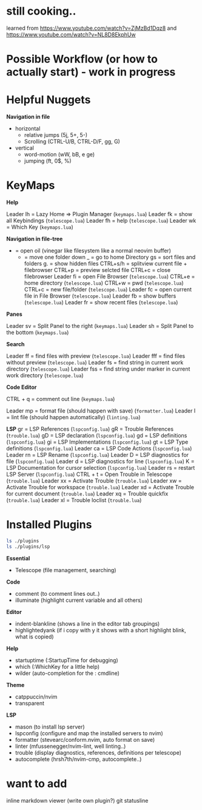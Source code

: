 # still cooking..

learned from https://www.youtube.com/watch?v=ZjMzBd1Dqz8 and https://www.youtube.com/watch?v=NL8D8EkphUw

# Possible Workflow (or how to actually start) - work in progress


# Helpful Nuggets

**Navigation in file**

- horizontal
    - relative jumps (5j, 5+, 5-)
    - Scrolling (CTRL-U/B, CTRL-D/F, gg, G)
- vertical
    - word-motion (wW, bB, e ge)
    - jumping (ft, 0$, %)

# KeyMaps

**Help**

Leader lh = Lazy Home => Plugin Manager (`keymaps.lua`)
Leader fk = show all Keybindings (`telescope.lua`)
Leader fh = help (`telescope.lua`)
Leader wk = Which Key (`keymaps.lua`)

**Navigation in file-tree**

- = open oil (vinegar like filesystem like a normal neovim buffer)
    - = move one folder down
    _ = go to home Directory
    gs = sort files and folders
    g. = show hidden files
    CTRL+s/h = splitview current file + filebrowser
    CTRL+p = preview selcted file
    CTRL+c = close filebrowser
Leader fi = open File Browser (`telescope.lua`)
    CTRL+e = home directory (`telescope.lua`)
    CTRL+w = pwd (`telescope.lua`)
    CTRL+c = new file/folder (`telescope.lua`)
Leader fc = open current file in File Browser (`telescope.lua`)
Leader fb = show buffers (`telescope.lua`)
Leader fr = show recent files (`telescope.lua`)

**Panes**

Leader sv = Split Panel to the right (`keymaps.lua`)
Leader sh = Split Panel to the bottom (`keymaps.lua`)


**Search**

Leader ff = find files with preview (`telescope.lua`)
Leader fff = find files without preview (`telescope.lua`)
Leader fs = find string in current work directory (`telescope.lua`)
Leader fss = find string under marker in current work directory (`telescope.lua`)

**Code Editor**

CTRL + q = comment out line (`keymaps.lua`)

Leader mp = format file (should happen with save) (`formatter.lua`)
Leader l = lint file (should happen automatically) (`linting.lua`)


**LSP**
gr = LSP References (`lspconfig.lua`)
gR = Trouble References (`trouble.lua`)
gD = LSP declaration (`lspconfig.lua`)
gd = LSP definitions (`lspconfig.lua`)
gi = LSP Implementations (`lspconfig.lua`)
gt = LSP Type definitions (`lspconfig.lua`)
Leader ca = LSP Code Actions (`lspconfig.lua`)
Leader rn = LSP Rename (`lspconfig.lua`)
Leader D = LSP diagnostics for file (`lspconfig.lua`)
Leader d = LSP diagnostics for line (`lspconfig.lua`)
K = LSP Documentation for cursor selection (`lspconfig.lua`)
Leader rs = restart LSP Server (`lspconfig.lua`)
CTRL + t = Open Trouble in Telescope (`trouble.lua`)
Leader xx = Activate Trouble (`trouble.lua`)
Leader xw = Activate Trouble for workspace (`trouble.lua`)
Leader xd = Activate Trouble for current document (`trouble.lua`)
Leader xq = Trouble quickfix (`trouble.lua`)
Leader xl = Trouble loclist (`trouble.lua`)




# Installed Plugins

```bash
ls ./plugins
ls ./plugins/lsp
```

**Essential**
- Telescope (file management, searching)

**Code**
- comment (to comment lines out..)
- illuminate (highlight current variable and all others)

**Editor**
- indent-blankline (shows a line in the editor tab groupings)
- highlightedyank (if i copy with y it shows with a short highlight blink, what is copied)

**Help**
- startuptime (:StartupTime for debugging)
- which (:WhichKey for a little help)
- wilder (auto-completion for the : cmdline)

**Theme**
- catppuccin/nvim
- transparent

**LSP**
- mason (to install lsp server)
- lspconfig (configure and map the installed servers to nvim)
- formatter (stevearc/conform.nvim, auto format on save)
- linter (mfussenegger/nvim-lint, well linting..)
- trouble (display diagnostics, references, definitions per telescope)
- autocomplete (hrsh7th/nvim-cmp, autocomplete..)

# want to add

inline markdown viewer (write own plugin?)
git
statusline
